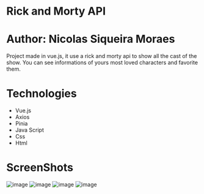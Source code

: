 # Rick and Morty API

# Author: Nicolas Siqueira Moraes
Project made in vue.js, it use a rick and morty api to show all the cast of the show. You can see informations of yours most loved characters and favorite them.

# Technologies
  - Vue.js
  - Axios
  - Pinia
  - Java Script
  - Css
  - Html

# ScreenShots
![image](https://github.com/user-attachments/assets/b85e90d4-18ae-49f0-8234-80d2b2b08d53)
![image](https://github.com/user-attachments/assets/da458c1a-e5c4-475c-a3b4-4ddf93870063)
![image](https://github.com/user-attachments/assets/4f69064c-c767-4178-a50e-375447ff6ac4)
![image](https://github.com/user-attachments/assets/db427849-a83b-48d4-b66e-cd8202da2fb8)


